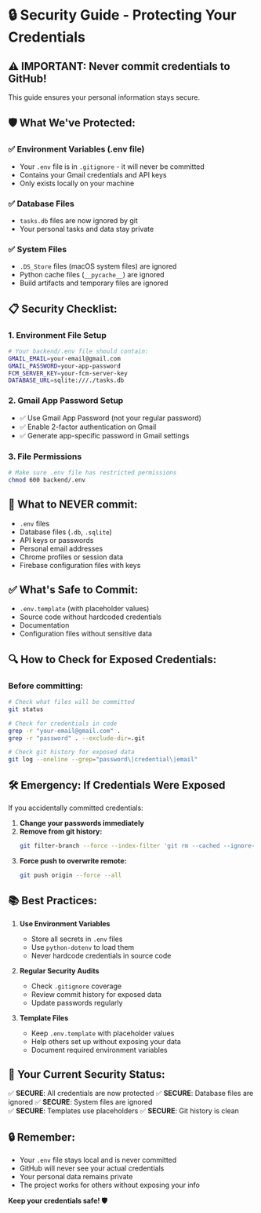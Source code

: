 # 🔒 Security Guide - Protecting Your Credentials

## ⚠️ **IMPORTANT: Never commit credentials to GitHub!**

This guide ensures your personal information stays secure.

## 🛡️ **What We've Protected:**

### ✅ **Environment Variables (.env file)**
- Your `.env` file is in `.gitignore` - it will never be committed
- Contains your Gmail credentials and API keys
- Only exists locally on your machine

### ✅ **Database Files**
- `tasks.db` files are now ignored by git
- Your personal tasks and data stay private

### ✅ **System Files**
- `.DS_Store` files (macOS system files) are ignored
- Python cache files (`__pycache__`) are ignored
- Build artifacts and temporary files are ignored

## 📋 **Security Checklist:**

### 1. **Environment File Setup**
```bash
# Your backend/.env file should contain:
GMAIL_EMAIL=your-email@gmail.com
GMAIL_PASSWORD=your-app-password
FCM_SERVER_KEY=your-fcm-server-key
DATABASE_URL=sqlite:///./tasks.db
```

### 2. **Gmail App Password Setup**
- ✅ Use Gmail App Password (not your regular password)
- ✅ Enable 2-factor authentication on Gmail
- ✅ Generate app-specific password in Gmail settings

### 3. **File Permissions**
```bash
# Make sure .env file has restricted permissions
chmod 600 backend/.env
```

## 🚨 **What to NEVER commit:**
- `.env` files
- Database files (`.db`, `.sqlite`)
- API keys or passwords
- Personal email addresses
- Chrome profiles or session data
- Firebase configuration files with keys

## ✅ **What's Safe to Commit:**
- `.env.template` (with placeholder values)
- Source code without hardcoded credentials
- Documentation
- Configuration files without sensitive data

## 🔍 **How to Check for Exposed Credentials:**

### Before committing:
```bash
# Check what files will be committed
git status

# Check for credentials in code
grep -r "your-email@gmail.com" .
grep -r "password" . --exclude-dir=.git

# Check git history for exposed data
git log --oneline --grep="password\|credential\|email"
```

## 🛠️ **Emergency: If Credentials Were Exposed**

If you accidentally committed credentials:

1. **Change your passwords immediately**
2. **Remove from git history:**
   ```bash
   git filter-branch --force --index-filter 'git rm --cached --ignore-unmatch backend/.env' --prune-empty --tag-name-filter cat -- --all
   ```
3. **Force push to overwrite remote:**
   ```bash
   git push origin --force --all
   ```

## 📚 **Best Practices:**

1. **Use Environment Variables**
   - Store all secrets in `.env` files
   - Use `python-dotenv` to load them
   - Never hardcode credentials in source code

2. **Regular Security Audits**
   - Check `.gitignore` coverage
   - Review commit history for exposed data
   - Update passwords regularly

3. **Template Files**
   - Keep `.env.template` with placeholder values
   - Help others set up without exposing your data
   - Document required environment variables

## 🎯 **Your Current Security Status:**

✅ **SECURE**: All credentials are now protected
✅ **SECURE**: Database files are ignored
✅ **SECURE**: System files are ignored  
✅ **SECURE**: Templates use placeholders
✅ **SECURE**: Git history is clean

## 🔒 **Remember:**
- Your `.env` file stays local and is never committed
- GitHub will never see your actual credentials
- Your personal data remains private
- The project works for others without exposing your info

**Keep your credentials safe! 🛡️**
